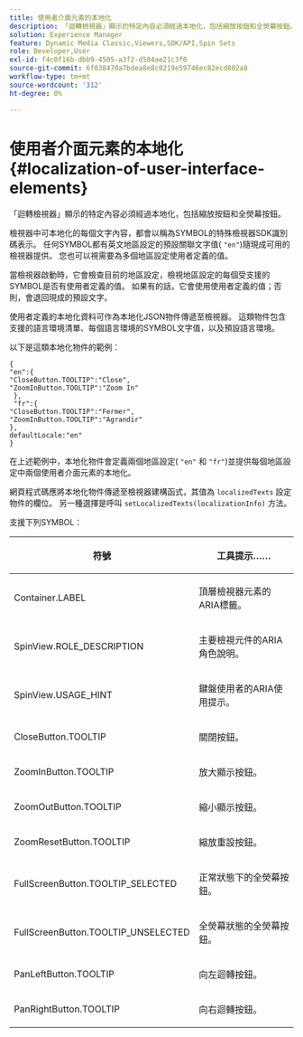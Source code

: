 ```yaml
---
title: 使用者介面元素的本地化
description: 「迴轉檢視器」顯示的特定內容必須經過本地化，包括縮放按鈕和全熒幕按鈕。
solution: Experience Manager
feature: Dynamic Media Classic,Viewers,SDK/API,Spin Sets
role: Developer,User
exl-id: f4c0f16b-dbb9-4505-a3f2-d504ae21c3f0
source-git-commit: 6f838470a7bdea8e8c0219e59746ec82ecd802a8
workflow-type: tm+mt
source-wordcount: '312'
ht-degree: 0%

---
```


# 使用者介面元素的本地化{#localization-of-user-interface-elements}

「迴轉檢視器」顯示的特定內容必須經過本地化，包括縮放按鈕和全熒幕按鈕。

檢視器中可本地化的每個文字內容，都會以稱為SYMBOL的特殊檢視器SDK識別碼表示。 任何SYMBOL都有英文地區設定的預設關聯文字值( `"en"`)隨現成可用的檢視器提供。 您也可以視需要為多個地區設定使用者定義的值。

當檢視器啟動時，它會檢查目前的地區設定，檢視地區設定的每個受支援的SYMBOL是否有使用者定義的值。 如果有的話，它會使用使用者定義的值；否則，會退回現成的預設文字。

使用者定義的本地化資料可作為本地化JSON物件傳遞至檢視器。 這類物件包含支援的語言環境清單、每個語言環境的SYMBOL文字值，以及預設語言環境。

以下是這類本地化物件的範例：

```
{ 
"en":{ 
"CloseButton.TOOLTIP":"Close", 
"ZoomInButton.TOOLTIP":"Zoom In" 
 }, 
 "fr":{ 
"CloseButton.TOOLTIP":"Fermer", 
"ZoomInButton.TOOLTIP":"Agrandir" 
}, 
defaultLocale:"en" 
}
```

在上述範例中，本地化物件會定義兩個地區設定( `"en"` 和 `"fr"`)並提供每個地區設定中兩個使用者介面元素的本地化。

網頁程式碼應將本地化物件傳遞至檢視器建構函式，其值為 `localizedTexts` 設定物件的欄位。 另一種選擇是呼叫 `setLocalizedTexts(localizationInfo)` 方法。

支援下列SYMBOL：

<table id="table_58C40353B7244335872350C98DF2CFB3"> 
 <thead> 
  <tr> 
   <th colname="col1" class="entry"> <p>符號 </p> </th> 
   <th colname="col2" class="entry"> <p>工具提示…… </p> </th> 
  </tr> 
 </thead>
 <tbody> 
  <tr> 
   <td colname="col1"> <p> <span class="codeph"> Container.LABEL </span> </p> </td> 
   <td colname="col2"> <p>頂層檢視器元素的ARIA標籤。 </p> </td> 
  </tr> 
  <tr> 
   <td colname="col1"> <p> <span class="codeph"> SpinView.ROLE_DESCRIPTION </span> </p> </td> 
   <td colname="col2"> <p>主要檢視元件的ARIA角色說明。 </p> </td> 
  </tr> 
  <tr> 
   <td colname="col1"> <p> <span class="codeph"> SpinView.USAGE_HINT </span> </p> </td> 
   <td colname="col2"> <p>鍵盤使用者的ARIA使用提示。 </p> </td> 
  </tr> 
  <tr> 
   <td colname="col1"> <p> <span class="codeph"> CloseButton.TOOLTIP </span> </p> </td> 
   <td colname="col2"> <p>關閉按鈕。 </p> </td> 
  </tr> 
  <tr> 
   <td colname="col1"> <p> <span class="codeph"> ZoomInButton.TOOLTIP </span> </p> </td> 
   <td colname="col2"> <p>放大顯示按鈕。 </p> </td> 
  </tr> 
  <tr> 
   <td colname="col1"> <p> <span class="codeph"> ZoomOutButton.TOOLTIP </span> </p> </td> 
   <td colname="col2"> <p>縮小顯示按鈕。 </p> </td> 
  </tr> 
  <tr> 
   <td colname="col1"> <p> <span class="codeph"> ZoomResetButton.TOOLTIP </span> </p> </td> 
   <td colname="col2"> <p>縮放重設按鈕。 </p> </td> 
  </tr> 
  <tr> 
   <td colname="col1"> <p> <span class="codeph"> FullScreenButton.TOOLTIP_SELECTED </span> </p> </td> 
   <td colname="col2"> <p>正常狀態下的全熒幕按鈕。 </p> </td> 
  </tr> 
  <tr> 
   <td colname="col1"> <p> <span class="codeph"> FullScreenButton.TOOLTIP_UNSELECTED </span> </p> </td> 
   <td colname="col2"> <p>全熒幕狀態的全熒幕按鈕。 </p> </td> 
  </tr> 
  <tr> 
   <td colname="col1"> <p> <span class="codeph"> PanLeftButton.TOOLTIP </span> </p> </td> 
   <td colname="col2"> <p>向左迴轉按鈕。 </p> </td> 
  </tr> 
  <tr> 
   <td colname="col1"> <p> <span class="codeph"> PanRightButton.TOOLTIP </span> </p> </td> 
   <td colname="col2"> <p>向右迴轉按鈕。 </p> </td> 
  </tr> 
 </tbody> 
</table>
